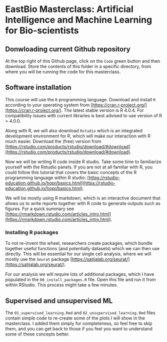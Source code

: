 # EastBio Masterclass: Artificial Intelligence and Machine Learning for Bio-scientists

## Donwloading current Github repository
At the top right of this Github page, click on the `Code` green button and then download. Store the contents of this folder in a specific directory, from where you will be running the code for this masterclass.

## Software installation

This course will use the `R` programming language. Download and install `R` according to your operating system from [https://cran.r-project.org/](https://cran.r-project.org/). The latest stable version is R 4.0.4. For compatibility issues with current libraries is best advised to use version of R > 4.0.0. 

Along with R, we will also download `Rstudio` which is an integrated development environment for R, which will make our interaction with R much easier. Download the (free) version from [https://rstudio.com/products/rstudio/download/#download](https://rstudio.com/products/rstudio/download/#download).

Now we will be writing R code inside R studio. Take some time to familiarize yourself with the Rstudio panels. If you are not at all familiar with R, you could follow this tutorial that covers the basic concepts of the R programming language within R studio: [https://rstudio-education.github.io/hopr/basics.html](https://rstudio-education.github.io/hopr/basics.html).

We will be mostly using R markdown, which is an interactive document that allows us to write reports together with R code to generate outputs such as figures. For a quick summary see [https://rmarkdown.rstudio.com/articles_intro.html](https://rmarkdown.rstudio.com/articles_intro.html).

### Installing R packages
To not re-invent the wheel, researchers create packages, which bundle together useful functions (and potentially datasets) which we can then use directly. This will be essential for our single cell analysis, where we will mostly use the `Seurat` package [https://satijalab.org/seurat/](https://satijalab.org/seurat/). 

For our analysis we will require lots of additional packages, which I have populated in the `00_install_packages.R` file. Open this file and run it from within RStudio. This process might take a few minutes.

## Supervised and unsupervised ML
The `01_supervised_learning.Rmd` and `02_unsupervised_learning.Rmd` files contain simple code to re-create some of the plots I will show in the masterclass. I added them simply for completeness, so feel free to skip them, and you can get back to those if you feel you want to understand some of these concepts better.
